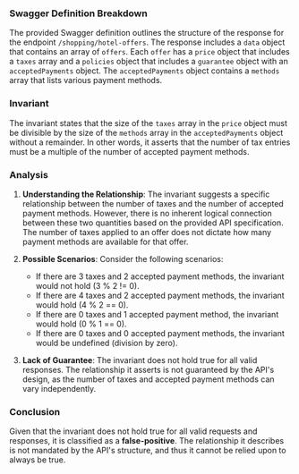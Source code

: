 ### Swagger Definition Breakdown
The provided Swagger definition outlines the structure of the response for the endpoint `/shopping/hotel-offers`. The response includes a `data` object that contains an array of `offers`. Each `offer` has a `price` object that includes a `taxes` array and a `policies` object that includes a `guarantee` object with an `acceptedPayments` object. The `acceptedPayments` object contains a `methods` array that lists various payment methods.

### Invariant
The invariant states that the size of the `taxes` array in the `price` object must be divisible by the size of the `methods` array in the `acceptedPayments` object without a remainder. In other words, it asserts that the number of tax entries must be a multiple of the number of accepted payment methods.

### Analysis
1. **Understanding the Relationship**: The invariant suggests a specific relationship between the number of taxes and the number of accepted payment methods. However, there is no inherent logical connection between these two quantities based on the provided API specification. The number of taxes applied to an offer does not dictate how many payment methods are available for that offer.

2. **Possible Scenarios**: Consider the following scenarios:
   - If there are 3 taxes and 2 accepted payment methods, the invariant would not hold (3 % 2 != 0).
   - If there are 4 taxes and 2 accepted payment methods, the invariant would hold (4 % 2 == 0).
   - If there are 0 taxes and 1 accepted payment method, the invariant would hold (0 % 1 == 0).
   - If there are 0 taxes and 0 accepted payment methods, the invariant would be undefined (division by zero).

3. **Lack of Guarantee**: The invariant does not hold true for all valid responses. The relationship it asserts is not guaranteed by the API's design, as the number of taxes and accepted payment methods can vary independently.

### Conclusion
Given that the invariant does not hold true for all valid requests and responses, it is classified as a **false-positive**. The relationship it describes is not mandated by the API's structure, and thus it cannot be relied upon to always be true.
